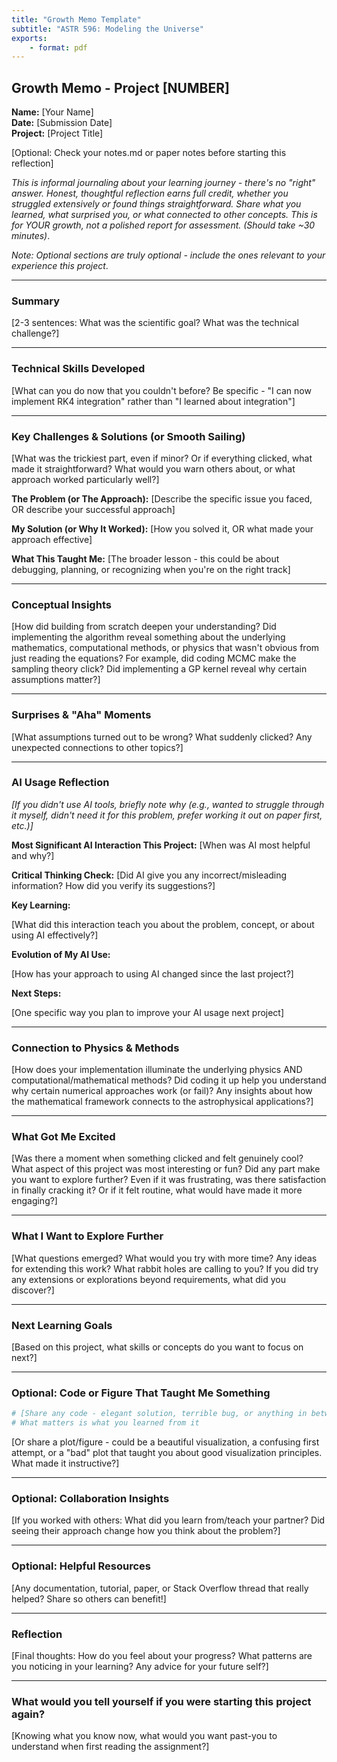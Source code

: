```yaml
---
title: "Growth Memo Template"
subtitle: "ASTR 596: Modeling the Universe"
exports:
    - format: pdf
---
```


## Growth Memo - Project [NUMBER]

**Name:** [Your Name]  
**Date:** [Submission Date]  
**Project:** [Project Title]

[Optional: Check your notes.md or paper notes before starting this reflection]

*This is informal journaling about your learning journey - there's no "right" answer. Honest, thoughtful reflection earns full credit, whether you struggled extensively or found things straightforward. Share what you learned, what surprised you, or what connected to other concepts. This is for YOUR growth, not a polished report for assessment. (Should take ~30 minutes)*.

*Note: Optional sections are truly optional - include the ones relevant to your experience this project*.

---

### Summary

[2-3 sentences: What was the scientific goal? What was the technical challenge?]

---

### Technical Skills Developed

[What can you do now that you couldn't before? Be specific - "I can now implement RK4 integration" rather than "I learned about integration"]

---

### Key Challenges & Solutions (or Smooth Sailing)

[What was the trickiest part, even if minor? Or if everything clicked, what made it straightforward? What would you warn others about, or what approach worked particularly well?]

**The Problem (or The Approach):**
[Describe the specific issue you faced, OR describe your successful approach]

**My Solution (or Why It Worked):**
[How you solved it, OR what made your approach effective]

**What This Taught Me:**
[The broader lesson - this could be about debugging, planning, or recognizing when you're on the right track]

---

### Conceptual Insights

[How did building from scratch deepen your understanding? Did implementing the algorithm reveal something about the underlying mathematics, computational methods, or physics that wasn't obvious from just reading the equations? For example, did coding MCMC make the sampling theory click? Did implementing a GP kernel reveal why certain assumptions matter?]

---

### Surprises & "Aha" Moments

[What assumptions turned out to be wrong? What suddenly clicked? Any unexpected connections to other topics?]

---

### AI Usage Reflection

*[If you didn't use AI tools, briefly note why (e.g., wanted to struggle through it myself, didn't need it for this problem, prefer working it out on paper first, etc.)]*

**Most Significant AI Interaction This Project:**
[When was AI most helpful and why?]

**Critical Thinking Check:**
[Did AI give you any incorrect/misleading information? How did you verify its suggestions?]

**Key Learning:**

[What did this interaction teach you about the problem, concept, or about using AI effectively?]

**Evolution of My AI Use:**

[How has your approach to using AI changed since the last project?]

**Next Steps:**

[One specific way you plan to improve your AI usage next project]

---

### Connection to Physics & Methods

[How does your implementation illuminate the underlying physics AND computational/mathematical methods? Did coding it up help you understand why certain numerical approaches work (or fail)? Any insights about how the mathematical framework connects to the astrophysical applications?]

---

### What Got Me Excited

[Was there a moment when something clicked and felt genuinely cool? What aspect of this project was most interesting or fun? Did any part make you want to explore further? Even if it was frustrating, was there satisfaction in finally cracking it? Or if it felt routine, what would have made it more engaging?]

---

### What I Want to Explore Further

[What questions emerged? What would you try with more time? Any ideas for extending this work? What rabbit holes are calling to you? If you did try any extensions or explorations beyond requirements, what did you discover?]

---

### Next Learning Goals

[Based on this project, what skills or concepts do you want to focus on next?]

---

### Optional: Code or Figure That Taught Me Something

```python
# [Share any code - elegant solution, terrible bug, or anything in between]
# What matters is what you learned from it
```

[Or share a plot/figure - could be a beautiful visualization, a confusing first attempt, or a "bad" plot that taught you about good visualization principles. What made it instructive?]

---

### Optional: Collaboration Insights

[If you worked with others: What did you learn from/teach your partner? Did seeing their approach change how you think about the problem?]

---

### Optional: Helpful Resources

[Any documentation, tutorial, paper, or Stack Overflow thread that really helped? Share so others can benefit!]

---

### Reflection

[Final thoughts: How do you feel about your progress? What patterns are you noticing in your learning? Any advice for your future self?]

---

### What would you tell yourself if you were starting this project again?

[Knowing what you know now, what would you want past-you to understand when first reading the assignment?]
